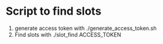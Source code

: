 # Script to find slots

1. generate access token with ./generate_access_token.sh
2. Find slots with ./slot_find ACCESS_TOKEN

